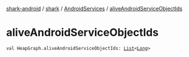 [shark-android](../../index.md) / [shark](../index.md) / [AndroidServices](index.md) / [aliveAndroidServiceObjectIds](./alive-android-service-object-ids.md)

# aliveAndroidServiceObjectIds

`val HeapGraph.aliveAndroidServiceObjectIds: `[`List`](https://kotlinlang.org/api/latest/jvm/stdlib/kotlin.collections/-list/index.html)`<`[`Long`](https://kotlinlang.org/api/latest/jvm/stdlib/kotlin/-long/index.html)`>`